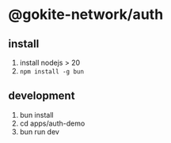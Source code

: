 # @gokite-network/auth

## install

1. install nodejs > 20
2. `npm install -g bun`

## development

1. bun install
2. cd apps/auth-demo
3. bun run dev
